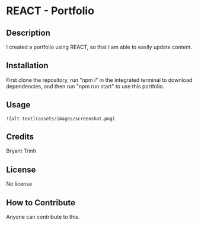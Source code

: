 # REACT - Portfolio

## Description

I created a portfolio using REACT, so that I am able to easily update content.


## Installation

First clone the repository, run "npm i" in the integrated terminal to download dependencies, and then run "npm run start" to use this portfolio.

## Usage



 
    ![alt text](assets/images/screenshot.png)


## Credits

Bryant Trinh



## License

No license 



## How to Contribute

Anyone can contribute to this.
